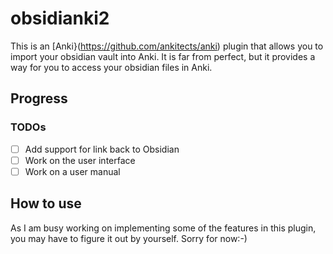 # obsidianki2

This is an [Anki}(https://github.com/ankitects/anki) plugin that allows you to import your obsidian vault into Anki. It is far from perfect, but it provides a way for you to access your obsidian files in Anki.

## Progress

### TODOs

- [ ] Add support for link back to Obsidian
- [ ] Work on the user interface
- [ ] Work on a user manual

## How to use

As I am busy working on implementing some of the features in this plugin, you may have to figure it out by yourself. Sorry for now:-)